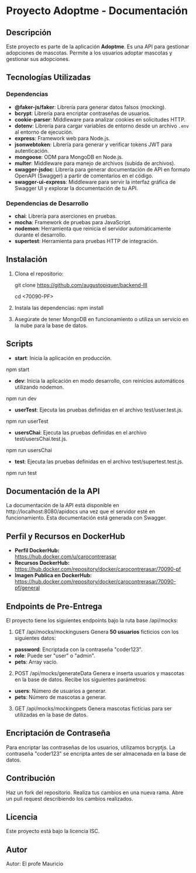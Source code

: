# Proyecto Adoptme - Documentación

## Descripción

Este proyecto es parte de la aplicación **Adoptme**. Es una API para gestionar adopciones de mascotas. Permite a los usuarios adoptar mascotas y gestionar sus adopciones.

## Tecnologías Utilizadas

### Dependencias

- **@faker-js/faker**: Librería para generar datos falsos (mocking).
- **bcrypt**: Librería para encriptar contraseñas de usuarios.
- **cookie-parser**: Middleware para analizar cookies en solicitudes HTTP.
- **dotenv**: Librería para cargar variables de entorno desde un archivo `.env` al entorno de ejecución.
- **express**: Framework web para Node.js.
- **jsonwebtoken**: Librería para generar y verificar tokens JWT para autenticación.
- **mongoose**: ODM para MongoDB en Node.js.
- **multer**: Middleware para manejo de archivos (subida de archivos).
- **swagger-jsdoc**: Librería para generar documentación de API en formato OpenAPI (Swagger) a partir de comentarios en el código.
- **swagger-ui-express**: Middleware para servir la interfaz gráfica de Swagger UI y explorar la documentación de tu API.


### Dependencias de Desarrollo

- **chai**: Librería para aserciones en pruebas.
- **mocha**: Framework de pruebas para JavaScript.
- **nodemon**: Herramienta que reinicia el servidor automáticamente durante el desarrollo.
- **supertest**: Herramienta para pruebas HTTP de integración.

## Instalación

1. Clona el repositorio:

   git clone <https://github.com/augustopiquer/backend-III>
   
   cd <70090-PF>

2. Instala las dependencias:
    npm install

3. Asegúrate de tener MongoDB en funcionamiento o utiliza un servicio en la nube para la base de datos.

## Scripts

- **start**: Inicia la aplicación en producción.

npm start

- **dev**: Inicia la aplicación en modo desarrollo, con reinicios automáticos utilizando nodemon.

npm run dev

- **userTest**: Ejecuta las pruebas definidas en el archivo test/user.test.js.

npm run userTest

- **usersChai**: Ejecuta las pruebas definidas en el archivo test/usersChai.test.js.

npm run usersChai

- **test**: Ejecuta las pruebas definidas en el archivo test/supertest.test.js.

npm run test

## Documentación de la API
La documentación de la API está disponible en http://localhost:8080/apidocs una vez que el servidor esté en funcionamiento. Esta documentación está generada con Swagger.

## Perfil y Recursos en DockerHub
-   **Perfil DockerHub:**\
<https://hub.docker.com/u/carocontrerasar>
-   **Recursos DockerHub:**\
<https://hub.docker.com/repository/docker/carocontrerasar/70090-pf>
-   **Imagen Publica en DockerHub:**\
<https://hub.docker.com/repository/docker/carocontrerasar/70090-pf/general>

## Endpoints de Pre-Entrega
El proyecto tiene los siguientes endpoints bajo la ruta base /api/mocks:

1. GET /api/mocks/mockingusers
Genera **50 usuarios** ficticios con los siguientes datos:

- **password**: Encriptada con la contraseña "coder123".
- **role**: Puede ser "user" o "admin".
- **pets**: Array vacío.

2. POST /api/mocks/generateData
Genera e inserta usuarios y mascotas en la base de datos. Recibe los siguientes parámetros:

- **users**: Número de usuarios a generar.
- **pets**: Número de mascotas a generar.

3. GET /api/mocks/mockingpets
Genera mascotas ficticias para ser utilizadas en la base de datos.

## Encriptación de Contraseña
Para encriptar las contraseñas de los usuarios, utilizamos bcryptjs. La contraseña "coder123" se encripta antes de ser almacenada en la base de datos.

## Contribución
Haz un fork del repositorio.
Realiza tus cambios en una nueva rama.
Abre un pull request describiendo los cambios realizados.

## Licencia
Este proyecto está bajo la licencia ISC.

## Autor
Autor: El profe Mauricio